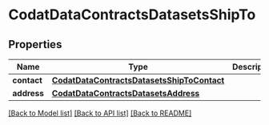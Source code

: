 # CodatDataContractsDatasetsShipTo

## Properties
Name | Type | Description | Notes
------------ | ------------- | ------------- | -------------
**contact** | [**CodatDataContractsDatasetsShipToContact**](CodatDataContractsDatasetsShipToContact.md) |  | [optional] 
**address** | [**CodatDataContractsDatasetsAddress**](CodatDataContractsDatasetsAddress.md) |  | [optional] 

[[Back to Model list]](../README.md#documentation-for-models) [[Back to API list]](../README.md#documentation-for-api-endpoints) [[Back to README]](../README.md)

